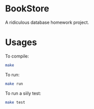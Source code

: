 BookStore
=========

A ridiculous database homework project.

Usages
=========
To compile:
```bash
make
```

To run:
```bash
make run
```

To run a siily test:
```bash
make test
```

